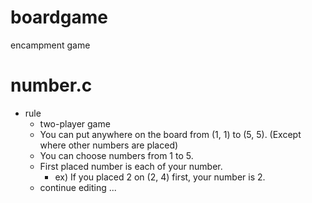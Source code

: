 # boardgame
encampment game
# number.c
* rule
   * two-player game
   * You can put anywhere on the board from (1, 1) to (5, 5). (Except where other numbers are placed)
   * You can choose numbers from 1 to 5.
   * First placed number is each of your number.
       * ex) If you placed 2 on (2, 4) first, your number is 2.
   * continue editing ...
